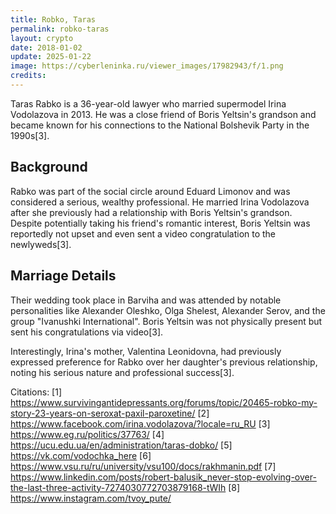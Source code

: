 ```yaml
---
title: Robko, Taras
permalink: robko-taras
layout: crypto
date: 2018-01-02
update: 2025-01-22
image: https://cyberleninka.ru/viewer_images/17982943/f/1.png
credits:
---
```


Taras Rabko is a 36-year-old lawyer who married supermodel Irina Vodolazova in 2013. He was a close friend of Boris Yeltsin's grandson and became known for his connections to the National Bolshevik Party in the 1990s[3].

## Background
Rabko was part of the social circle around Eduard Limonov and was considered a serious, wealthy professional. He married Irina Vodolazova after she previously had a relationship with Boris Yeltsin's grandson. Despite potentially taking his friend's romantic interest, Boris Yeltsin was reportedly not upset and even sent a video congratulation to the newlyweds[3].

## Marriage Details
Their wedding took place in Barviha and was attended by notable personalities like Alexander Oleshko, Olga Shelest, Alexander Serov, and the group "Ivanushki International". Boris Yeltsin was not physically present but sent his congratulations via video[3].

Interestingly, Irina's mother, Valentina Leonidovna, had previously expressed preference for Rabko over her daughter's previous relationship, noting his serious nature and professional success[3].

Citations:
[1] https://www.survivingantidepressants.org/forums/topic/20465-robko-my-story-23-years-on-seroxat-paxil-paroxetine/
[2] https://www.facebook.com/irina.vodolazova/?locale=ru_RU
[3] https://www.eg.ru/politics/37763/
[4] https://ucu.edu.ua/en/administration/taras-dobko/
[5] https://vk.com/vodochka_here
[6] https://www.vsu.ru/ru/university/vsu100/docs/rakhmanin.pdf
[7] https://www.linkedin.com/posts/robert-balusik_never-stop-evolving-over-the-last-three-activity-7274030772703879168-tWIh
[8] https://www.instagram.com/tvoy_pute/
